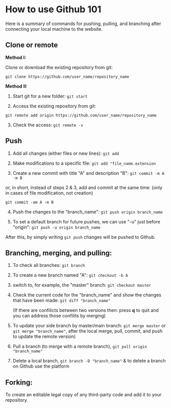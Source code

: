 # How to use Github 101
Here is a summary of commands for pushing, pulling, and branching after connecting your local machine to the website.


## Clone or remote 
**Method I:**

Clone or download the existing repository from git:

``` git clone https://github.com/user_name/repository_name ```

**Method II:**
1. Start git for a new folder:
``` git start ```

2. Access the existing repository from git:

``` git remote add origin https://github.com/user_name/repository_name ```

3. Check the access:
``` git remote -v ```


## Push
1. Add all changes (either files or new lines):
```git add```

2. Make modifications to a specific file:
``` git add "file_name.extension ```

3. Create a new commit with title "A" and description "B":
``` git commit -m A -m B ```

or, in short, instead of steps 2 & 3, add and commit at the same time: (only in cases of file modification, not creation)

``` git commit -am A -m B ```


4. Push the changes to the "branch_name":
``` git push origin branch_name ```

5. To set a default branch for future pushes, we can use "-u" just before "origin":
``` git push -u origin branch_name ```

After this, by simply writing  ``` git push ``` changes will be pushed to Github.



## Branching, merging, and pulling:
1. To check all branches:
``` git branch ```

2. To create a new branch named "A":
``` git checkout -b A ```

3. switch to, for example, the "master" branch:
``` git checkout master ``` 

4. Check the current code for the "branch_name" and show the changes that have been made:
``` git diff "branch_name" ```

   (If there are confilicts between two versions then:
   press **q** to quit and you can address those confilits by merging)

5. To update your side branch by master/main branch: 
``` git merge master ``` or  ``` git merge "branch_name" ```, after the local merge, pull, commit, and push to update the remote version)

6. Pull a branch (to merge with a remote branch), 
``` git pull origin "branch_name" ```

7. Delete a local branch, 
``` git branch -D "branch_name" ```
& to delete a branch on Github use the platform

## Forking:
To create an editable legal copy of any third-party code and add it to your repository.